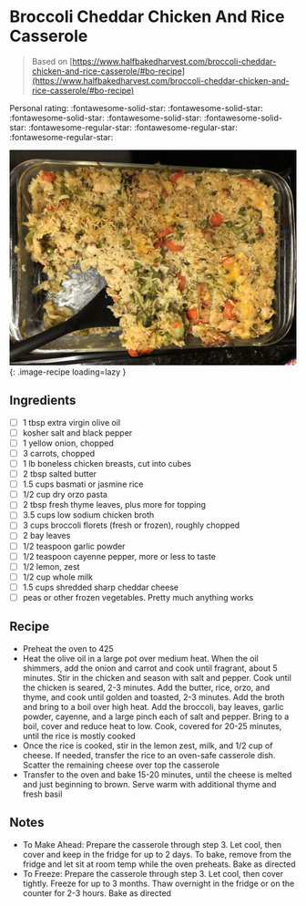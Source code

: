 <!-- Needs Manual Review -->

# Broccoli Cheddar Chicken And Rice Casserole

> Based on [https://www.halfbakedharvest.com/broccoli-cheddar-chicken-and-rice-casserole/#bo-recipe](https://www.halfbakedharvest.com/broccoli-cheddar-chicken-and-rice-casserole/#bo-recipe)

<!-- {cts} rating=2; (User can specify rating on scale of 1-5) -->
Personal rating: :fontawesome-solid-star: :fontawesome-solid-star: :fontawesome-solid-star: :fontawesome-solid-star: :fontawesome-solid-star: :fontawesome-regular-star: :fontawesome-regular-star: :fontawesome-regular-star:
<!-- {cte} -->

<!-- {cts} name_image=broccoli_cheddar_chicken_and_rice_casserole.jpeg; (User can specify image name) -->
![broccoli_cheddar_chicken_and_rice_casserole.jpeg](./broccoli_cheddar_chicken_and_rice_casserole.jpeg){: .image-recipe loading=lazy }
<!-- {cte} -->

## Ingredients

* [ ] 1 tbsp extra virgin olive oil
* [ ] kosher salt and black pepper
* [ ] 1 yellow onion, chopped
* [ ] 3 carrots, chopped
* [ ] 1 lb boneless chicken breasts, cut into cubes
* [ ] 2 tbsp salted butter
* [ ] 1.5 cups basmati or jasmine rice
* [ ] 1/2 cup dry orzo pasta
* [ ] 2 tbsp fresh thyme leaves, plus more for topping
* [ ] 3.5 cups low sodium chicken broth
* [ ] 3 cups broccoli florets (fresh or frozen), roughly chopped
* [ ] 2 bay leaves
* [ ] 1/2 teaspoon garlic powder
* [ ] 1/2 teaspoon cayenne pepper, more or less to taste
* [ ] 1/2 lemon, zest
* [ ] 1/2 cup whole milk
* [ ] 1.5 cups shredded sharp cheddar cheese
* [ ] peas or other frozen vegetables. Pretty much anything works

## Recipe

* Preheat the oven to 425
* Heat the olive oil in a large pot over medium heat. When the oil shimmers, add the onion and carrot and cook until fragrant, about 5 minutes. Stir in the chicken and season with salt and pepper. Cook until the chicken is seared, 2-3 minutes. Add the butter, rice, orzo, and thyme, and cook until golden and toasted, 2-3 minutes. Add the broth and bring to a boil over high heat. Add the broccoli, bay leaves, garlic powder, cayenne, and a large pinch each of salt and pepper. Bring to a boil, cover and reduce heat to low. Cook, covered for 20-25 minutes, until the rice is mostly cooked
* Once the rice is cooked, stir in the lemon zest, milk, and 1/2 cup of cheese. If needed, transfer the rice to an oven-safe casserole dish. Scatter the remaining cheese over top the casserole
* Transfer to the oven and bake 15-20 minutes, until the cheese is melted and just beginning to brown. Serve warm with additional thyme and fresh basil

## Notes

* To Make Ahead: Prepare the casserole through step 3. Let cool, then cover and keep in the fridge for up to 2 days. To bake, remove from the fridge and let sit at room temp while the oven preheats. Bake as directed
* To Freeze: Prepare the casserole through step 3. Let cool, then cover tightly. Freeze for up to 3 months. Thaw overnight in the fridge or on the counter for 2-3 hours. Bake as directed
